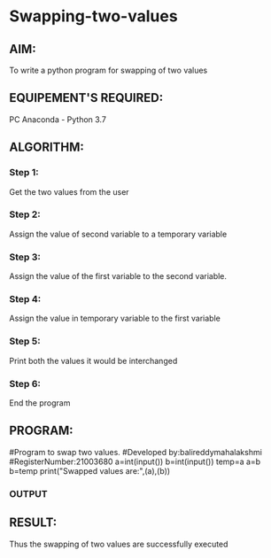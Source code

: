 # Swapping-two-values
## AIM:
To write a python program for swapping of two values
## EQUIPEMENT'S REQUIRED: 
PC
Anaconda - Python 3.7
## ALGORITHM: 
### Step 1:
Get the two values from the user
### Step 2: 
Assign the value of second variable to a temporary variable 
### Step 3: 
Assign the value of the first variable to the second variable.
### Step 4:  
Assign the value in temporary variable to the first variable
### Step 5: 
Print both the values it would be interchanged
### Step 6: 
End the program
## PROGRAM:
#Program to swap two values.
#Developed by:balireddymahalakshmi
#RegisterNumber:21003680
a=int(input())
b=int(input())
temp=a
a=b
b=temp
print("Swapped values are:",(a),(b))

### OUTPUT


## RESULT:
Thus the swapping of two values are successfully executed



